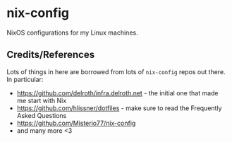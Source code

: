 # nix-config

NixOS configurations for my Linux machines.

## Credits/References

Lots of things in here are borrowed from lots of `nix-config` repos out there.
In particular:
* https://github.com/delroth/infra.delroth.net - the initial one that made me start with Nix
* https://github.com/hlissner/dotfiles - make sure to read the Frequently Asked Questions
* https://github.com/Misterio77/nix-config
* and many more <3
